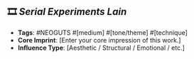 ## 🎞️ *Serial Experiments Lain*
- **Tags**: #NEOGUTS #[medium] #[tone/theme] #[technique]
- **Core Imprint**: [Enter your core impression of this work.]
- **Influence Type**: [Aesthetic / Structural / Emotional / etc.]
